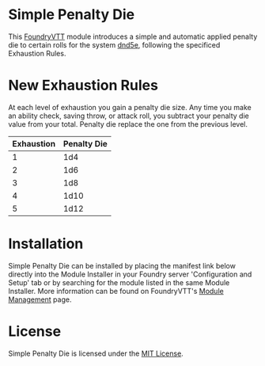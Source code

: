 # Simple Penalty Die
This [FoundryVTT](https://github.com/foundryvtt/foundryvtt) module introduces a simple and automatic applied penalty die to certain rolls for the system [dnd5e](https://github.com/foundryvtt/dnd5e), 
following the specificed Exhaustion Rules.

# New Exhaustion Rules
At each level of exhaustion you gain a penalty die size. Any time you make an ability check,
saving throw, or attack roll, you subtract your penalty die value from your total. Penalty
die replace the one from the previous level.

| Exhaustion  |  Penalty Die |
|---|---|
| 1  |  1d4 |
| 2  |  1d6 |
| 3  |  1d8 |
| 4  |  1d10 |
| 5  |  1d12 | 


# Installation
Simple Penalty Die can be installed by placing the manifest link below directly into the Module Installer in your Foundry server 'Configuration and Setup' tab 
or by searching for the module listed in the same Module Installer. More information can be found on FoundryVTT's [Module Management](https://foundryvtt.com/article/modules/) page.

# License 
Simple Penalty Die is licensed under the [MIT License](https://github.com/ClementineAccount/simple-penalty-die/blob/master/LICENSE).
